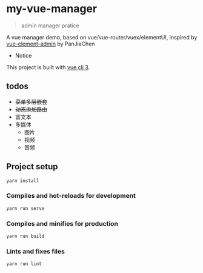# my-vue-manager

> admin manager pratice

A vue manager demo, based on vue/vue-router/vuex/elementUI, inspired by [vue-element-admin](https://github.com/PanJiaChen/vue-element-admin) by PanJiaChen

- Notice

This project is built with [vue cli 3](https://cli.vuejs.org).

## todos
- ~~菜单多层嵌套~~
- ~~动态添加路由~~
- 富文本
- 多媒体
  - 图片
  - 视频
  - 音频

## Project setup
```
yarn install
```

### Compiles and hot-reloads for development
```
yarn run serve
```

### Compiles and minifies for production
```
yarn run build
```

### Lints and fixes files
```
yarn run lint
```

